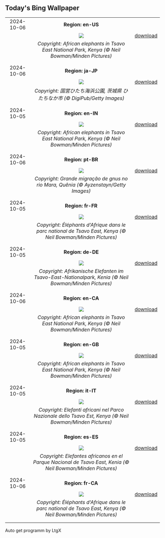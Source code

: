 ## Today's Bing Wallpaper
|      |      |      |
| :----: | :----: | :----: |
|2024-10-06|**Region: en-US**||
||![](https://www.bing.com/th?id=OHR.ElephantTeacher_EN-US8363933732_UHD.jpg&pid=hp&w=1152&h=648&rs=1&c=4)| [download](https://www.bing.com/th?id=OHR.ElephantTeacher_EN-US8363933732_UHD.jpg)|
||*Copyright: African elephants in Tsavo East National Park, Kenya (© Neil Bowman/Minden Pictures)*
||
|||
|2024-10-06|**Region: ja-JP**||
||![](https://www.bing.com/th?id=OHR.KochiaJapan_JA-JP5196113182_UHD.jpg&pid=hp&w=1152&h=648&rs=1&c=4)| [download](https://www.bing.com/th?id=OHR.KochiaJapan_JA-JP5196113182_UHD.jpg)|
||*Copyright: 国営ひたち海浜公園, 茨城県 ひたちなか市 (© DigiPub/Getty Images)*
||
|||
|2024-10-05|**Region: en-IN**||
||![](https://www.bing.com/th?id=OHR.ElephantTeacher_EN-IN6887174228_UHD.jpg&pid=hp&w=1152&h=648&rs=1&c=4)| [download](https://www.bing.com/th?id=OHR.ElephantTeacher_EN-IN6887174228_UHD.jpg)|
||*Copyright: African elephants in Tsavo East National Park, Kenya (© Neil Bowman/Minden Pictures)*
||
|||
|2024-10-06|**Region: pt-BR**||
||![](https://www.bing.com/th?id=OHR.MaraMigration_PT-BR7440860691_UHD.jpg&pid=hp&w=1152&h=648&rs=1&c=4)| [download](https://www.bing.com/th?id=OHR.MaraMigration_PT-BR7440860691_UHD.jpg)|
||*Copyright: Grande migração de gnus no rio Mara, Quênia (© Ayzenstayn/Getty Images)*
||
|||
|2024-10-05|**Region: fr-FR**||
||![](https://www.bing.com/th?id=OHR.ElephantTeacher_FR-FR9412681522_UHD.jpg&pid=hp&w=1152&h=648&rs=1&c=4)| [download](https://www.bing.com/th?id=OHR.ElephantTeacher_FR-FR9412681522_UHD.jpg)|
||*Copyright: Éléphants d'Afrique dans le parc national de Tsavo East, Kenya (© Neil Bowman/Minden Pictures)*
||
|||
|2024-10-05|**Region: de-DE**||
||![](https://www.bing.com/th?id=OHR.ElephantTeacher_DE-DE8807070034_UHD.jpg&pid=hp&w=1152&h=648&rs=1&c=4)| [download](https://www.bing.com/th?id=OHR.ElephantTeacher_DE-DE8807070034_UHD.jpg)|
||*Copyright: Afrikanische Elefanten im Tsavo-East-Nationalpark, Kenia (© Neil Bowman/Minden Pictures)*
||
|||
|2024-10-06|**Region: en-CA**||
||![](https://www.bing.com/th?id=OHR.ElephantTeacher_EN-CA7050305105_UHD.jpg&pid=hp&w=1152&h=648&rs=1&c=4)| [download](https://www.bing.com/th?id=OHR.ElephantTeacher_EN-CA7050305105_UHD.jpg)|
||*Copyright: African elephants in Tsavo East National Park, Kenya (© Neil Bowman/Minden Pictures)*
||
|||
|2024-10-05|**Region: en-GB**||
||![](https://www.bing.com/th?id=OHR.ElephantTeacher_EN-GB5187585413_UHD.jpg&pid=hp&w=1152&h=648&rs=1&c=4)| [download](https://www.bing.com/th?id=OHR.ElephantTeacher_EN-GB5187585413_UHD.jpg)|
||*Copyright: African elephants in Tsavo East National Park, Kenya (© Neil Bowman/Minden Pictures)*
||
|||
|2024-10-05|**Region: it-IT**||
||![](https://www.bing.com/th?id=OHR.ElephantTeacher_IT-IT9988351261_UHD.jpg&pid=hp&w=1152&h=648&rs=1&c=4)| [download](https://www.bing.com/th?id=OHR.ElephantTeacher_IT-IT9988351261_UHD.jpg)|
||*Copyright: Elefanti africani nel Parco Nazionale dello Tsavo Est, Kenya (© Neil Bowman/Minden Pictures)*
||
|||
|2024-10-05|**Region: es-ES**||
||![](https://www.bing.com/th?id=OHR.ElephantTeacher_ES-ES3979458374_UHD.jpg&pid=hp&w=1152&h=648&rs=1&c=4)| [download](https://www.bing.com/th?id=OHR.ElephantTeacher_ES-ES3979458374_UHD.jpg)|
||*Copyright: Elefantes africanos en el Parque Nacional de Tsavo East, Kenia (© Neil Bowman/Minden Pictures)*
||
|||
|2024-10-06|**Region: fr-CA**||
||![](https://www.bing.com/th?id=OHR.ElephantTeacher_FR-CA0466901926_UHD.jpg&pid=hp&w=1152&h=648&rs=1&c=4)| [download](https://www.bing.com/th?id=OHR.ElephantTeacher_FR-CA0466901926_UHD.jpg)|
||*Copyright: Éléphants d'Afrique dans le parc national de Tsavo East, Kenya (© Neil Bowman/Minden Pictures)*
||
|||

Auto get programm by LtgX
